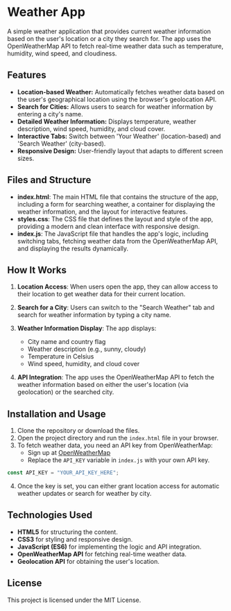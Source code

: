 

# Weather App

A simple weather application that provides current weather information based on the user's location or a city they search for. The app uses the OpenWeatherMap API to fetch real-time weather data such as temperature, humidity, wind speed, and cloudiness.

## Features

- **Location-based Weather:** Automatically fetches weather data based on the user's geographical location using the browser's geolocation API.
- **Search for Cities:** Allows users to search for weather information by entering a city's name.
- **Detailed Weather Information:** Displays temperature, weather description, wind speed, humidity, and cloud cover.
- **Interactive Tabs:** Switch between 'Your Weather' (location-based) and 'Search Weather' (city-based).
- **Responsive Design:** User-friendly layout that adapts to different screen sizes.

## Files and Structure

- **index.html**: The main HTML file that contains the structure of the app, including a form for searching weather, a container for displaying the weather information, and the layout for interactive features.
- **styles.css**: The CSS file that defines the layout and style of the app, providing a modern and clean interface with responsive design.
- **index.js**: The JavaScript file that handles the app's logic, including switching tabs, fetching weather data from the OpenWeatherMap API, and displaying the results dynamically.

## How It Works

1. **Location Access**: When users open the app, they can allow access to their location to get weather data for their current location.
2. **Search for a City**: Users can switch to the "Search Weather" tab and search for weather information by typing a city name.
3. **Weather Information Display**: The app displays:
   - City name and country flag
   - Weather description (e.g., sunny, cloudy)
   - Temperature in Celsius
   - Wind speed, humidity, and cloud cover
   
4. **API Integration**: The app uses the OpenWeatherMap API to fetch the weather information based on either the user's location (via geolocation) or the searched city.

## Installation and Usage

1. Clone the repository or download the files.
2. Open the project directory and run the `index.html` file in your browser.
3. To fetch weather data, you need an API key from OpenWeatherMap:
   - Sign up at [OpenWeatherMap](https://openweathermap.org/)
   - Replace the `API_KEY` variable in `index.js` with your own API key.

```javascript
const API_KEY = "YOUR_API_KEY_HERE";
```

4. Once the key is set, you can either grant location access for automatic weather updates or search for weather by city.

## Technologies Used

- **HTML5** for structuring the content.
- **CSS3** for styling and responsive design.
- **JavaScript (ES6)** for implementing the logic and API integration.
- **OpenWeatherMap API** for fetching real-time weather data.
- **Geolocation API** for obtaining the user's location.

## License

This project is licensed under the MIT License.


